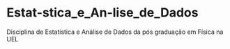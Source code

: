 # Estat-stica_e_An-lise_de_Dados
Disciplina de Estatística e Análise de Dados da pós graduação em Física na UEL
